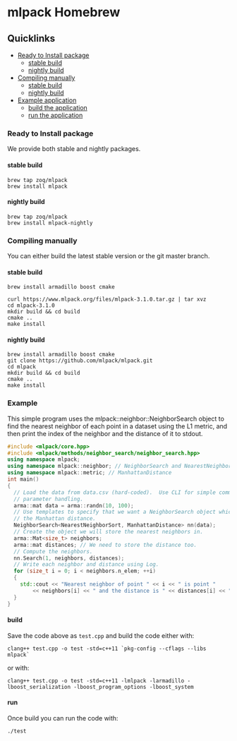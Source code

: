 # mlpack Homebrew

## Quicklinks
  * [Ready to Install package](#ready-to-install-package)
    * [stable build](#stable-build)
    * [nightly build](#nightly-build)
  * [Compiling manually](#compiling-manually)
    * [stable build](#stable-build)
    * [nightly build](#nightly-build)
  * [Example application](#example)
    * [build the application](#build)
    * [run the application](#run)

### Ready to Install package

We provide both stable and nightly packages.

#### stable build
```shell
brew tap zoq/mlpack
brew install mlpack
```

#### nightly build
```shell
brew tap zoq/mlpack
brew install mlpack-nightly
```

### Compiling manually

You can either build the latest stable version or the git master branch.

#### stable build
```shell
brew install armadillo boost cmake

curl https://www.mlpack.org/files/mlpack-3.1.0.tar.gz | tar xvz
cd mlpack-3.1.0
mkdir build && cd build
cmake ..
make install
```

#### nightly build
```shell
brew install armadillo boost cmake
git clone https://github.com/mlpack/mlpack.git
cd mlpack
mkdir build && cd build
cmake ..
make install
```

### Example

This simple program uses the mlpack::neighbor::NeighborSearch object to find the
nearest neighbor of each point in a dataset using the L1 metric, and then print
the index of the neighbor and the distance of it to stdout.

```cpp
#include <mlpack/core.hpp>
#include <mlpack/methods/neighbor_search/neighbor_search.hpp>
using namespace mlpack;
using namespace mlpack::neighbor; // NeighborSearch and NearestNeighborSort
using namespace mlpack::metric; // ManhattanDistance
int main()
{
  // Load the data from data.csv (hard-coded).  Use CLI for simple command-line
  // parameter handling.
  arma::mat data = arma::randn(10, 100);
  // Use templates to specify that we want a NeighborSearch object which uses
  // the Manhattan distance.
  NeighborSearch<NearestNeighborSort, ManhattanDistance> nn(data);
  // Create the object we will store the nearest neighbors in.
  arma::Mat<size_t> neighbors;
  arma::mat distances; // We need to store the distance too.
  // Compute the neighbors.
  nn.Search(1, neighbors, distances);
  // Write each neighbor and distance using Log.
  for (size_t i = 0; i < neighbors.n_elem; ++i)
  {
    std::cout << "Nearest neighbor of point " << i << " is point "
        << neighbors[i] << " and the distance is " << distances[i] << ".\n";
  }
}
```

#### build
Save the code above as ``test.cpp`` and build the code either with:

```
clang++ test.cpp -o test -std=c++11 `pkg-config --cflags --libs mlpack`
```

or with:

```
clang++ test.cpp -o test -std=c++11 -lmlpack -larmadillo -lboost_serialization -lboost_program_options -lboost_system
```

#### run

Once build you can run the code with:

```shell
./test
```
